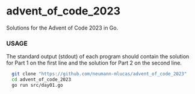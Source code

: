 # advent_of_code_2023
Solutions for the Advent of Code 2023 in Go.

### USAGE

The standard output (stdout) of each program should contain the solution for Part 1 on the first line and the solution for Part 2 on the second line.

```sh
  git clone "https://github.com/neumann-mlucas/advent_of_code_2023"
  cd advent_of_code_2023
  go run src/day01.go
```

